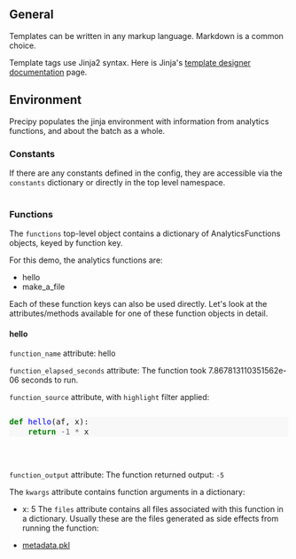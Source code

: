 <style>
    @page {
        size: letter landscape;
        margin: 2cm;
    }
</style>

## General

Templates can be written in any markup language. Markdown is a common choice.

Template tags use Jinja2 syntax. Here is Jinja's [template designer documentation](https://jinja.palletsprojects.com/en/2.11.x/templates/) page.

## Environment

Precipy populates the jinja environment with information from analytics functions, and about the batch as a whole.

### Constants

If there are any constants defined in the config, they are accessible via the `constants` dictionary or directly in the top level namespace.

<table>

</table>

### Functions

The `functions` top-level object contains a dictionary of AnalyticsFunctions objects, keyed by function key.

For this demo, the analytics functions are:


- hello
- make_a_file

Each of these function keys can also be used directly. Let's look at the attributes/methods available for one of these function objects in detail.



#### hello

`function_name` attribute:
hello

`function_elapsed_seconds` attribute:
The function took 7.867813110351562e-06 seconds to run.

`function_source` attribute, with `highlight` filter applied:
<pre>
<div class="highlight" style="background: #f8f8f8"><pre style="line-height: 125%"><span></span><a name="l-1"></a><span style="color: #008000; font-weight: bold">def</span> <span style="color: #0000FF">hello</span>(af, x):
<a name="l-2"></a>    <span style="color: #008000; font-weight: bold">return</span> <span style="color: #666666">-1</span> <span style="color: #666666">*</span> x
</pre></div>
</pre>

`function_output` attribute:
The function returned output: `-5`

The `kwargs` attribute contains function arguments in a dictionary:


- x: 5
The `files` attribute contains all files associated with this function in a dictionary. Usually these are the files generated as side effects from running the function:


- <a href="metadata.pkl">metadata.pkl</a>
